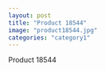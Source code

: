 ```yaml
---
layout: post
title: "Product 18544"
image: "product18544.jpg"
categories: "category1"
---
```

Product 18544
